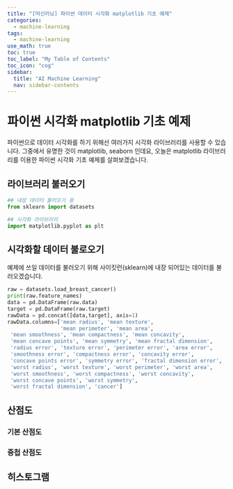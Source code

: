 ```yaml
---
title: "[머신러닝] 파이썬 데이터 시각화 matplotlib 기초 예제" 
categories:
  - machine-learning
tags:
  - machine-learning
use_math: true
toc: true
toc_label: "My Table of Contents"
toc_icon: "cog"
sidebar:
  title: "AI Machine Learning"
  nav: sidebar-contents
---
```



# 파이썬 시각화 matplotlib 기초 예제

파이썬으로 데이터 시각화를 하기 위해선 여러가지 시각화 라이브러리를 사용할 수 있습니다. 
그중에서 유명한 것이 matplotlib, seaborn 인데요, 
오늘은 matplotlib 라이브러리를 이용한 파이썬 시각화 기초 예제를 살펴보겠습니다. 

## 라이브러리 불러오기

```python
## 내장 데이터 불러오기 용
from sklearn import datasets

## 시각화 라이브러리
import matplotlib.pyplot as plt
```

## 시각화할 데이터 불로오기

예제에 쓰일 데이터를 불러오기 위해 사이킷런(sklearn)에 내장 되어있는 데이터를 불러오겠습니다. 

```python
raw = datasets.load_breast_cancer()
print(raw.feature_names)
data = pd.DataFrame(raw.data)
target = pd.DataFrame(raw.target)
rawData = pd.concat([data,target], axis=1)
rawData.columns=['mean radius', 'mean texture', 
                 'mean perimeter', 'mean area',
 'mean smoothness', 'mean compactness', 'mean concavity',
 'mean concave points', 'mean symmetry', 'mean fractal dimension',
 'radius error', 'texture error', 'perimeter error', 'area error',
 'smoothness error', 'compactness error', 'concavity error',
 'concave points error', 'symmetry error', 'fractal dimension error',
 'worst radius', 'worst texture', 'worst perimeter', 'worst area',
 'worst smoothness', 'worst compactness', 'worst concavity',
 'worst concave points', 'worst symmetry', 
 'worst fractal dimension', 'cancer']
```

## 산점도

### 기본 산점도 

### 중첩 산점도

## 히스토그램
